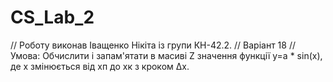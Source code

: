 # CS_Lab_2
//  Роботу виконав Іващенко Нікіта із групи КН-42.2. 
// Варіант 18
// Умова: Обчислити і запам'ятати в масиві Z значення функції y=a * sin(x), де х змінюється від хп до хк з кроком Δх.
